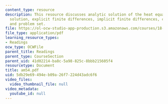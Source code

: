 ```yaml
---
content_type: resource
description: This resource discusses analytic solution of the heat equation, the fundamental
  solution, explicit finite differences, implicit finite differences, convection-diffusion
  and problem set.
file: https://ol-ocw-studio-app-production.s3.amazonaws.com/courses/18-086-mathematical-methods-for-engineers-ii-spring-2006/5db29e69494eb09a26f7224d43adc6f6_am54.pdf
file_type: application/pdf
learning_resource_types:
- Readings
ocw_type: OCWFile
parent_title: Readings
parent_type: CourseSection
parent_uid: 41d02214-ba8c-5a98-825c-8bbb215605f4
resourcetype: Document
title: am54.pdf
uid: 5db29e69-494e-b09a-26f7-224d43adc6f6
video_files:
  video_thumbnail_file: null
video_metadata:
  youtube_id: null
---
```

